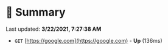# 📖 Summary
Last updated: **3/22/2021, 7:27:38 AM**

- `GET` [https://google.com](https://google.com) - **Up** (136ms)
